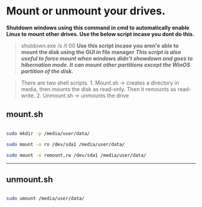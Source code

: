 Mount or unmount your drives. 
===
**Shutdown windows using this command in cmd to automatically enable Linux to mount other drives. Use the below script incase you dont do this.**
> shutdown.exe /s /t 00
**Use this script incase you aren'e able to mount the disk using the GUI in file manager**
***This script is also useful to force mount when windows didn't showdown and goes to hibernation mode. It can mount other partitions except the WinOS partition of the disk.***

> There are two shell scripts.
	1. Mount.sh -> creates a directory in media, then mounts the disk as read-only. Then it remounts as read-write.
	2. Unmount.sh -> unmounts the drive

mount.sh 
----
```bash

sudo mkdir -p /media/user/data/

sudo mount -o ro /dev/sda1 /media/user/data/

sudo mount -o remount,rw /dev/sda1 /media/user/data/

```
-----------------------------------------------------
unmount.sh 
----
```bash

sudo umount /media/user/data/

```

